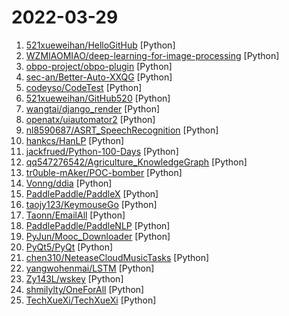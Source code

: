 # 2022-03-29

1. [521xueweihan/HelloGitHub](https://github.com/521xueweihan/HelloGitHub "分享 GitHub 上有趣、入门级的开源项目。Share interesting, entry-level open source projects on GitHub.") [Python]
2. [WZMIAOMIAO/deep-learning-for-image-processing](https://github.com/WZMIAOMIAO/deep-learning-for-image-processing "deep learning for image processing including classification and object-detection etc.") [Python]
3. [obpo-project/obpo-plugin](https://github.com/obpo-project/obpo-plugin "An ida plugin for recovering control flow flattening") [Python]
4. [sec-an/Better-Auto-XXQG](https://github.com/sec-an/Better-Auto-XXQG "学习强国 基于Auto.js实现的学习助手 免root 适配安卓 自动化脚本 热更新") [Python]
5. [codeyso/CodeTest](https://github.com/codeyso/CodeTest "脚本工具合集GUI版本，内置漏洞验证、利用模块，可自定义脚本实现批量验证。") [Python]
6. [521xueweihan/GitHub520](https://github.com/521xueweihan/GitHub520 "😘 让你“爱”上 GitHub，解决访问时图裂、加载慢的问题。（无需安装）") [Python]
7. [wangtai/django_render](https://github.com/wangtai/django_render "一个非常轻量Django URL 的装饰器") [Python]
8. [openatx/uiautomator2](https://github.com/openatx/uiautomator2 "Android Uiautomator2 Python Wrapper") [Python]
9. [nl8590687/ASRT_SpeechRecognition](https://github.com/nl8590687/ASRT_SpeechRecognition "A Deep-Learning-Based Chinese Speech Recognition System 基于深度学习的中文语音识别系统") [Python]
10. [hankcs/HanLP](https://github.com/hankcs/HanLP "中文分词 词性标注 命名实体识别 依存句法分析 成分句法分析 语义依存分析 语义角色标注 指代消解 风格转换 语义相似度 新词发现 关键词短语提取 自动摘要 文本分类聚类 拼音简繁转换 自然语言处理") [Python]
11. [jackfrued/Python-100-Days](https://github.com/jackfrued/Python-100-Days "Python - 100天从新手到大师") [Python]
12. [qq547276542/Agriculture_KnowledgeGraph](https://github.com/qq547276542/Agriculture_KnowledgeGraph "农业知识图谱(AgriKG)：农业领域的信息检索，命名实体识别，关系抽取，智能问答，辅助决策") [Python]
13. [tr0uble-mAker/POC-bomber](https://github.com/tr0uble-mAker/POC-bomber "利用大量高威胁poc/exp快速获取目标权限，用于渗透和红队快速打点") [Python]
14. [Vonng/ddia](https://github.com/Vonng/ddia "《Designing Data-Intensive Application》DDIA中文翻译") [Python]
15. [PaddlePaddle/PaddleX](https://github.com/PaddlePaddle/PaddleX "PaddlePaddle End-to-End Development Toolkit（『飞桨』深度学习全流程开发工具）") [Python]
16. [taojy123/KeymouseGo](https://github.com/taojy123/KeymouseGo "类似按键精灵的鼠标键盘录制和自动化操作 模拟点击和键入 | automate mouse clicks and keyboard input") [Python]
17. [Taonn/EmailAll](https://github.com/Taonn/EmailAll "EmailAll is a powerful Email Collect tool — 一款强大的邮箱收集工具") [Python]
18. [PaddlePaddle/PaddleNLP](https://github.com/PaddlePaddle/PaddleNLP "Easy-to-use and Fast NLP library with awesome model zoo, supporting wide-range of NLP tasks from research to industrial applications.") [Python]
19. [PyJun/Mooc_Downloader](https://github.com/PyJun/Mooc_Downloader "学无止下载器，慕课下载器，Mooc下载，慕课网下载，中国大学下载，爱课程下载，网易云课堂下载，学堂在线下载，超星学习通下载；支持视频，课件同时下载") [Python]
20. [PyQt5/PyQt](https://github.com/PyQt5/PyQt "PyQt Examples（PyQt各种测试和例子） PyQt4 PyQt5") [Python]
21. [chen310/NeteaseCloudMusicTasks](https://github.com/chen310/NeteaseCloudMusicTasks "网易云音乐自动任务：刷等级、云贝、云豆等") [Python]
22. [yangwohenmai/LSTM](https://github.com/yangwohenmai/LSTM "基于LSTM神经网络的时间序列预测") [Python]
23. [Zy143L/wskey](https://github.com/Zy143L/wskey "wskey") [Python]
24. [shmilylty/OneForAll](https://github.com/shmilylty/OneForAll "OneForAll是一款功能强大的子域收集工具") [Python]
25. [TechXueXi/TechXueXi](https://github.com/TechXueXi/TechXueXi "强国通 科技强国 学习强国 xuexiqiangguo 全网最好用开源网页学习强国助手：TechXueXi （懒人刷分工具 自动学习）技术强国，支持答题，支持 docker 45分/天") [Python]
